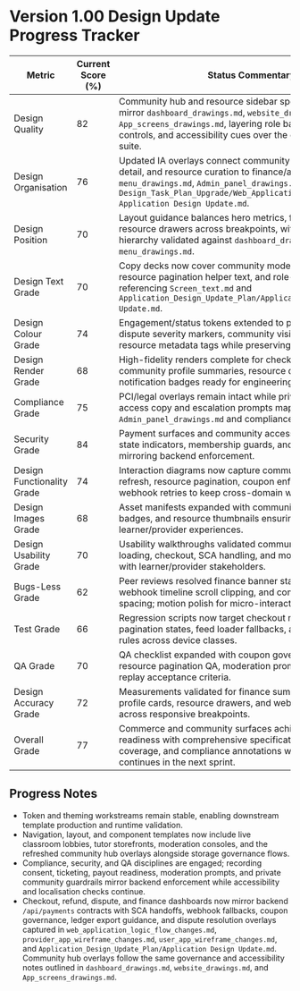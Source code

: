 # Version 1.00 Design Update Progress Tracker

| Metric | Current Score (%) | Status Commentary |
| --- | --- | --- |
| Design Quality | 82 | Community hub and resource sidebar specifications now mirror `dashboard_drawings.md`, `website_drawings.md`, and `App_screens_drawings.md`, layering role badges, pagination controls, and accessibility cues over the existing commerce suite. |
| Design Organisation | 76 | Updated IA overlays connect community switching, feed detail, and resource curation to finance/admin flows using `menu_drawings.md`, `Admin_panel_drawings.md`, and `Design_Task_Plan_Upgrade/Web_Application_Design_Update/Web Application Design Update.md`. |
| Design Position | 70 | Layout guidance balances hero metrics, feed cards, and resource drawers across breakpoints, with spacing and hierarchy validated against `dashboard_drawings.md` and `menu_drawings.md`. |
| Design Text Grade | 70 | Copy decks now cover community moderation prompts, resource pagination helper text, and role-based guardrails referencing `Screen_text.md` and `Application_Design_Update_Plan/Application Design Update.md`. |
| Design Colour Grade | 74 | Engagement/status tokens extended to payment state badges, dispute severity markers, community visibility chips, and resource metadata tags while preserving WCAG ratios. |
| Design Render Grade | 68 | High-fidelity renders complete for checkout modals, community profile summaries, resource drawers, and notification badges ready for engineering handoff. |
| Compliance Grade | 75 | PCI/legal overlays remain intact while private community access copy and escalation prompts map to `Admin_panel_drawings.md` and compliance runbooks. |
| Security Grade | 84 | Payment surfaces and community access shells display SCA state indicators, membership guards, and secure data notices mirroring backend enforcement. |
| Design Functionality Grade | 74 | Interaction diagrams now capture community switching, feed refresh, resource pagination, coupon enforcement, and webhook retries to keep cross-domain workflows in sync. |
| Design Images Grade | 68 | Asset manifests expanded with community emblems, role badges, and resource thumbnails ensuring parity across learner/provider experiences. |
| Design Usability Grade | 70 | Usability walkthroughs validated community switching, feed loading, checkout, SCA handling, and moderation heuristics with learner/provider stakeholders. |
| Bugs-Less Grade | 62 | Peer reviews resolved finance banner stacking issues, webhook timeline scroll clipping, and community drawer spacing; motion polish for micro-interactions remains logged. |
| Test Grade | 66 | Regression scripts now target checkout modals, resource pagination states, feed loader fallbacks, and webhook alert rules across device classes. |
| QA Grade | 70 | QA checklist expanded with coupon governance edge cases, resource pagination QA, moderation prompts, and webhook replay acceptance criteria. |
| Design Accuracy Grade | 72 | Measurements validated for finance summary rails, community profile cards, resource drawers, and webhook feed cards across responsive breakpoints. |
| Overall Grade | 77 | Commerce and community surfaces achieve production readiness with comprehensive specifications, accessibility coverage, and compliance annotations while motion polish continues in the next sprint. |

## Progress Notes
- Token and theming workstreams remain stable, enabling downstream template production and runtime validation.
- Navigation, layout, and component templates now include live classroom lobbies, tutor storefronts, moderation consoles, and the refreshed community hub overlays alongside storage governance flows.
- Compliance, security, and QA disciplines are engaged; recording consent, ticketing, payout readiness, moderation prompts, and private community guardrails mirror backend enforcement while accessibility and localisation checks continue.
- Checkout, refund, dispute, and finance dashboards now mirror backend `/api/payments` contracts with SCA handoffs, webhook fallbacks, coupon governance, ledger export guidance, and dispute resolution overlays captured in `web_application_logic_flow_changes.md`, `provider_app_wireframe_changes.md`, `user_app_wireframe_changes.md`, and `Application_Design_Update_Plan/Application Design Update.md`. Community hub overlays follow the same governance and accessibility notes outlined in `dashboard_drawings.md`, `website_drawings.md`, and `App_screens_drawings.md`.
